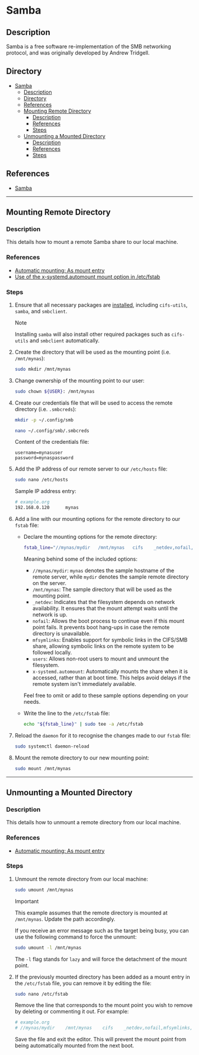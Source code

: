 # Samba

## Description

Samba is a free software re-implementation of the SMB networking protocol, and was originally developed by Andrew Tridgell.

## Directory

- [Samba](#samba)
  - [Description](#description)
  - [Directory](#directory)
  - [References](#references)
  - [Mounting Remote Directory](#mounting-remote-directory)
    - [Description](#description-1)
    - [References](#references-1)
    - [Steps](#steps)
  - [Unmounting a Mounted Directory](#unmounting-a-mounted-directory)
    - [Description](#description-2)
    - [References](#references-2)
    - [Steps](#steps-1)

## References

- [Samba](https://wiki.archlinux.org/title/samba)

---

## Mounting Remote Directory

### Description

This details how to mount a remote Samba share to our local machine.

### References

- [Automatic mounting: As mount entry](https://wiki.archlinux.org/title/samba#As_mount_entry)
- [Use of the x-systemd.automount mount option in /etc/fstab](https://www.suse.com/support/kb/doc/?id=000020402)

### Steps

1. Ensure that all necessary packages are [installed](yay.md#install), including `cifs-utils`, `samba`, and `smbclient`.

    > [!NOTE]  
    > Installing `samba` will also install other required packages such as `cifs-utils` and `smbclient` automatically.

2. Create the directory that will be used as the mounting point (i.e. `/mnt/mynas`):

    ```sh
    sudo mkdir /mnt/mynas
    ```

3. Change ownership of the mounting point to our user:

    ```sh
    sudo chown ${USER}: /mnt/mynas
    ```

4. Create our credentials file that will be used to access the remote directory (i.e. `.smbcreds`):

    ```sh
    mkdir -p ~/.config/smb
    ```

    ```sh
    nano ~/.config/smb/.smbcreds
    ```

    Content of the credentials file:

    ```
    username=mynasuser
    password=mynaspassword
    ```

5. Add the IP address of our remote server to our `/etc/hosts` file:

    ```sh
    sudo nano /etc/hosts
    ```

    Sample IP address entry:

    ```sh
    # example.org
    192.168.0.120      mynas
    ```

6. Add a line with our mounting options for the remote directory to our `fstab` file:

   - Declare the mounting options for the remote directory:

        ```sh
        fstab_line="//mynas/mydir   /mnt/mynas   cifs    _netdev,nofail,mfsymlinks,users,x-systemd.automount,credentials=${HOME}/.config/smb/.smbcreds,vers=3.0,uid=$(id -u),gid=$(id -g),iocharset=utf8   0 0"
        ```

        Meaning behind some of the included options:

        - `//mynas/mydir`: `mynas` denotes the sample hostname of the remote server, while `mydir` denotes the sample remote directory on the server.
        - `/mnt/mynas`: The sample directory that will be used as the mounting point.
        - `_netdev`: Indicates that the filesystem depends on network availability. It ensures that the mount attempt waits until the network is up.
        - `nofail`: Allows the boot process to continue even if this mount point fails. It prevents boot hang-ups in case the remote directory is unavailable.
        - `mfsymlinks`: Enables support for symbolic links in the CIFS/SMB share, allowing symbolic links on the remote system to be followed locally.
        - `users`: Allows non-root users to mount and unmount the filesystem.
        - `x-systemd.automount`: Automatically mounts the share when it is accessed, rather than at boot time. This helps avoid delays if the remote system isn't immediately available.

        Feel free to omit or add to these sample options depending on your needs.

   - Write the line to the `/etc/fstab` file:

        ```sh
        echo "${fstab_line}" | sudo tee -a /etc/fstab
        ```

7. Reload the `daemon` for it to recognise the changes made to our `fstab` file:

    ```sh
    sudo systemctl daemon-reload
    ```

8. Mount the remote directory to our new mounting point:

    ```sh
    sudo mount /mnt/mynas
    ```

---

## Unmounting a Mounted Directory

### Description

This details how to unmount a remote directory from our local machine.

### References

- [Automatic mounting: As mount entry](https://wiki.archlinux.org/title/samba#As_mount_entry)

### Steps

1. Unmount the remote directory from our local machine:

    ```sh
    sudo umount /mnt/mynas
    ```

    > [!IMPORTANT]  
    > This example assumes that the remote directory is mounted at `/mnt/mynas`. Update the path accordingly.

    If you receive an error message such as the target being busy, you can use the following command to force the unmount:

    ```sh
    sudo umount -l /mnt/mynas
    ```

    The `-l` flag stands for `lazy` and will force the detachment of the mount point.

2. If the previously mounted directory has been added as a mount entry in the `/etc/fstab` file, you can remove it by editing the file:

    ```sh
    sudo nano /etc/fstab
    ```

    Remove the line that corresponds to the mount point you wish to remove by deleting or commenting it out. For example:

    ```sh
    # example.org
    # //mynas/mydir    /mnt/mynas    cifs    _netdev,nofail,mfsymlinks,credentials=/home/deck/.config/smb/.smbcreds,vers=3.0,uid=1000,gid=1000,iocharset=utf8    0 0
    ```

    Save the file and exit the editor. This will prevent the mount point from being automatically mounted from the next boot.
